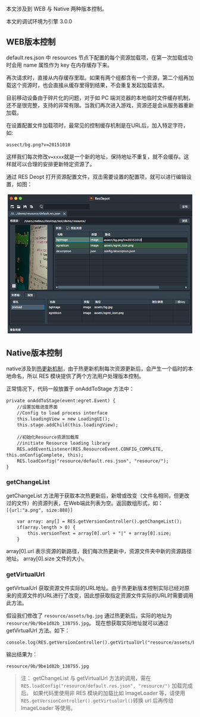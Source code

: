 本文涉及到 WEB 与 Native 两种版本控制。

本文的调试环境为引擎 3.0.0

## WEB版本控制

default.res.json 中 resources 节点下配置的每个资源加载项，在第一次加载成功时会用 name 属性作为 key 在内存缓存下来。

再次请求时，直接从内存缓存里取。如果有两个组都含有一个资源，第二个组再加载这个资源时，也会直接从缓存里得到结果，不会重复发起加载请求。

目前移动设备由于碎片化的问题，对于如 PC 端浏览器的本地临时文件缓存机制，还不是很完整，支持的非常有限。当我们再次进入游戏，资源还是会从服务器重新加载。

在设置配置文件加载项时，最常见的控制缓存机制是在URL后，加入特定字符，如:

    assect/bg.png?v=20151010

这样我们每次修改`v=xxxx`就是一个新的地址，保持地址不重复，就不会缓存。这样就可以合理的安排更新特定资源了。

通过 RES Deopt 打开资源配置文件，双击需要设置的配置项，就可以进行编辑设置，如图：

![](572970d038066.png)

## Native版本控制

native涉及到[热更新机制](../../../Engine2D/native/hotUpdate/)，由于热更新机制每次资源更新后，会产生一个临时的本地命名，所以 RES 模块提供了两个方法用户处理版本控制。


正常情况下，代码一般放置于 onAddToStage 方法中：

    private onAddToStage(event:egret.Event) {
        //设置加载进度界面
        //Config to load process interface
        this.loadingView = new LoadingUI();
        this.stage.addChild(this.loadingView);

        //初始化Resource资源加载库
        //initiate Resource loading library
        RES.addEventListener(RES.ResourceEvent.CONFIG_COMPLETE, this.onConfigComplete, this);
        RES.loadConfig("resource/default.res.json", "resource/");
    }

### getChangeList

getChangeList 方法用于获取本次热更新后，新增或改变（文件名相同，但更改过的文件）的资源列表，在Web端此列表为空。返回数组形式，如： `[{url:"a.png", size:888}]`

        var array: any[] = RES.getVersionController().getChangeList();
        if(array.length > 0) {
            this.versionText = array[0].url + "|" + array[0].size;
        }

array[0].url 表示资源的新路径，我们每次热更新中，资源文件夹中新的资源路径地址。
array[0].size 文件的大小。


### getVirtualUrl

getVirtualUrl 获取资源文件实际的URL地址。由于热更新版本控制实际已经对原来的资源文件的URL进行了改变，因此想获取指定资源文件实际的URL时需要调用此方法。

假设我们修改了 `resource/assets/bg.jpg` 通过热更新后，实际的地址为  `resource/9b/9be1d82b_138755.jpg`。 现在想获取实际地址就可以通过 getVirtualUrl 方法。如下：

	console.log(RES.getVersionController().getVirtualUrl("resource/assets/bg.jpg"));

输出结果为：

	resource/9b/9be1d82b_138755.jpg

> 注： getChangeList 与 getVirtualUrl 方法的调用，需在` RES.loadConfig("resource/default.res.json", "resource/")` 加载完成后。
> 如果代码里使用非 RES 模块的加载比如 ImageLoader 等，请使用 `RES.getVersionController().getVirtualUrl()`转换 url 后再传给 ImageLoader 等使用。